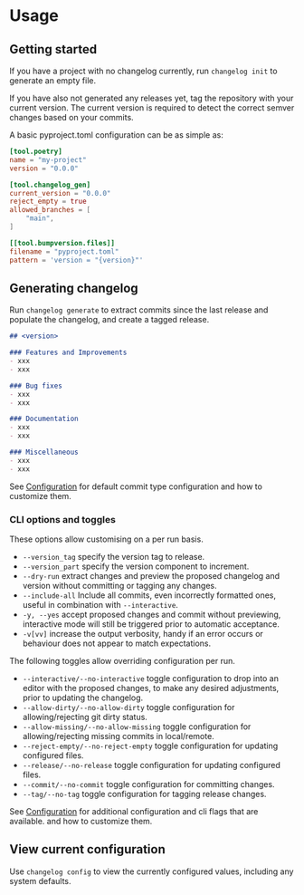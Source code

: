 # Usage

## Getting started

If you have a project with no changelog currently, run `changelog init` to
generate an empty file.

If you have also not generated any releases yet, tag the repository with your
current version.  The current version is required to detect the correct semver
changes based on your commits.

A basic pyproject.toml configuration can be as simple as:

```toml
[tool.poetry]
name = "my-project"
version = "0.0.0"

[tool.changelog_gen]
current_version = "0.0.0"
reject_empty = true
allowed_branches = [
    "main",
]

[[tool.bumpversion.files]]
filename = "pyproject.toml"
pattern = 'version = "{version}"'
```

## Generating changelog

Run `changelog generate` to extract commits since the last release and populate
the changelog, and create a tagged release.

```md
## <version>

### Features and Improvements
- xxx
- xxx

### Bug fixes
- xxx
- xxx

### Documentation
- xxx
- xxx

### Miscellaneous
- xxx
- xxx
```

See [Configuration](/changelog-gen/configuration) for default commit type configuration
and how to customize them.

### CLI options and toggles

These options allow customising on a per run basis.

* `--version_tag` specify the version tag to release.
* `--version_part` specify the version component to increment.
* `--dry-run` extract changes and preview the proposed changelog and version
  without committing or tagging any changes.
* `--include-all` Include all commits, even incorrectly formatted ones, useful in combination with `--interactive`.
* `-y, --yes` accept proposed changes and commit without previewing, interactive
  mode will still be triggered prior to automatic acceptance.
* `-v[vv]` increase the output verbosity, handy if an error occurs or behaviour
  does not appear to match expectations.

The following toggles allow overriding configuration per run.

* `--interactive/--no-interactive` toggle configuration to drop into an editor with the proposed
  changes, to make any desired adjustments, prior to updating the changelog.
* `--allow-dirty/--no-allow-dirty` toggle configuration for allowing/rejecting git dirty status.
* `--allow-missing/--no-allow-missing` toggle configuration for allowing/rejecting missing commits in local/remote.
* `--reject-empty/--no-reject-empty` toggle configuration for updating configured files.
* `--release/--no-release` toggle configuration for updating configured files.
* `--commit/--no-commit` toggle configuration for committing changes.
* `--tag/--no-tag` toggle configuration for tagging release changes.

See [Configuration](/changelog-gen/configuration) for additional configuration and cli flags that are available.
and how to customize them.

## View current configuration

Use `changelog config` to view the currently configured values, including any
system defaults.
